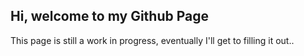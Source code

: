 ## Hi, welcome to my Github Page
This page is still a work in progress, eventually I'll get to filling it out..
